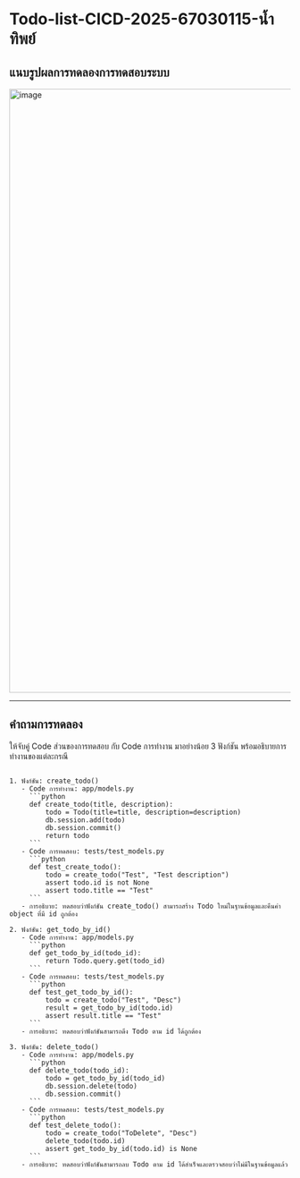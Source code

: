 # Todo-list-CICD-2025-67030115-น้ำทิพย์

## แนบรูปผลการทดลองการทดสอบระบบ
<img width="1920" height="1080" alt="image" src="https://github.com/user-attachments/assets/30e294da-0319-46f2-95d6-16a6465c9b28" />

---

## คำถามการทดลอง
ให้จับคู่ Code ส่วนของการทดสอบ กับ Code การทำงาน มาอย่างน้อย 3 ฟังก์ชัน พร้อมอธิบายการทำงานของแต่ละกรณี

```plaintext

1. ฟังก์ชัน: create_todo()
   - Code การทำงาน: app/models.py
     ```python
     def create_todo(title, description):
         todo = Todo(title=title, description=description)
         db.session.add(todo)
         db.session.commit()
         return todo
     ```
   - Code การทดสอบ: tests/test_models.py
     ```python
     def test_create_todo():
         todo = create_todo("Test", "Test description")
         assert todo.id is not None
         assert todo.title == "Test"
     ```
   - การอธิบาย: ทดสอบว่าฟังก์ชัน create_todo() สามารถสร้าง Todo ใหม่ในฐานข้อมูลและคืนค่า object ที่มี id ถูกต้อง

2. ฟังก์ชัน: get_todo_by_id()
   - Code การทำงาน: app/models.py
     ```python
     def get_todo_by_id(todo_id):
         return Todo.query.get(todo_id)
     ```
   - Code การทดสอบ: tests/test_models.py
     ```python
     def test_get_todo_by_id():
         todo = create_todo("Test", "Desc")
         result = get_todo_by_id(todo.id)
         assert result.title == "Test"
     ```
   - การอธิบาย: ทดสอบว่าฟังก์ชันสามารถดึง Todo ตาม id ได้ถูกต้อง

3. ฟังก์ชัน: delete_todo()
   - Code การทำงาน: app/models.py
     ```python
     def delete_todo(todo_id):
         todo = get_todo_by_id(todo_id)
         db.session.delete(todo)
         db.session.commit()
     ```
   - Code การทดสอบ: tests/test_models.py
     ```python
     def test_delete_todo():
         todo = create_todo("ToDelete", "Desc")
         delete_todo(todo.id)
         assert get_todo_by_id(todo.id) is None
     ```
   - การอธิบาย: ทดสอบว่าฟังก์ชันสามารถลบ Todo ตาม id ได้สำเร็จและตรวจสอบว่าไม่มีในฐานข้อมูลแล้ว
